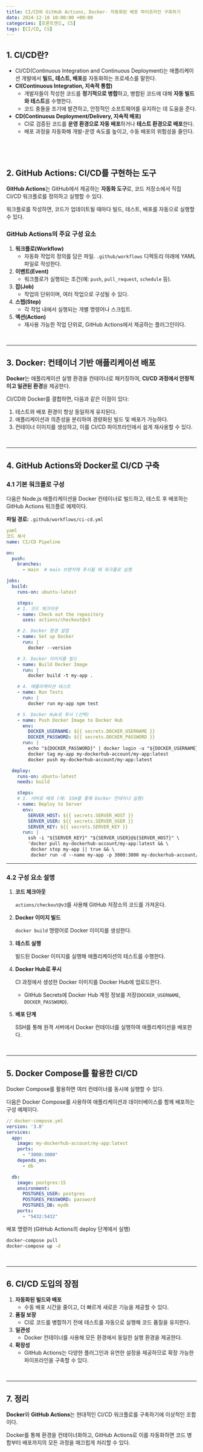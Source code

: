 ```yaml
---
title: CI/CD와 GitHub Actions, Docker- 자동화된 배포 파이프라인 구축하기
date: 2024-12-18 10:00:00 +09:00
categories: [프론트엔드, CS]
tags: [CI/CD, CS]
---
```


## 1. CI/CD란?

- CI/CD(Continuous Integration and Continuous Deployment)는 애플리케이션 개발에서 **빌드, 테스트, 배포**를 자동화하는 프로세스를 말한다.
- **CI(Continuous Integration, 지속적 통합)**
  - 개발자들이 작성한 코드를 **정기적으로 병합**하고, 병합된 코드에 대해 **자동 빌드와 테스트**를 수행한다.
  - 코드 충돌을 조기에 발견하고, 안정적인 소프트웨어를 유지하는 데 도움을 준다.
- **CD(Continuous Deployment/Delivery, 지속적 배포)**
  - CI로 검증된 코드를 **운영 환경으로 자동 배포**하거나 **테스트 환경으로 배포**한다.
  - 배포 과정을 자동화해 개발-운영 속도를 높이고, 수동 배포의 위험성을 줄인다.

## <br />

## 2. GitHub Actions: CI/CD를 구현하는 도구

**GitHub Actions**는 GitHub에서 제공하는 **자동화 도구**로, 코드 저장소에서 직접 CI/CD 워크플로를 정의하고 실행할 수 있다.

워크플로를 작성하면, 코드가 업데이트될 때마다 빌드, 테스트, 배포를 자동으로 실행할 수 있다.

### GitHub Actions의 주요 구성 요소

1. **워크플로(Workflow)**
   - 자동화 작업의 정의를 담은 파일. `.github/workflows` 디렉토리 아래에 YAML 파일로 작성한다.
2. **이벤트(Event)**
   - 워크플로가 실행되는 조건(예: `push`, `pull_request`, `schedule` 등).
3. **잡(Job)**
   - 작업의 단위이며, 여러 작업으로 구성될 수 있다.
4. **스텝(Step)**
   - 각 작업 내에서 실행되는 개별 명령어나 스크립트.
5. **액션(Action)**
   - 재사용 가능한 작업 단위로, GitHub Actions에서 제공하는 플러그인이다.

<br />

---

## 3. Docker: 컨테이너 기반 애플리케이션 배포

**Docker**는 애플리케이션 실행 환경을 컨테이너로 패키징하여, **CI/CD 과정에서 안정적이고 일관된 환경**을 제공한다.

CI/CD와 Docker를 결합하면, 다음과 같은 이점이 있다:

1. 테스트와 배포 환경이 항상 동일하게 유지된다.
2. 애플리케이션과 의존성을 분리하여 경량화된 빌드 및 배포가 가능하다.
3. 컨테이너 이미지를 생성하고, 이를 CI/CD 파이프라인에서 쉽게 재사용할 수 있다.

<br />

---

## 4. GitHub Actions와 Docker로 CI/CD 구축

### 4.1 기본 워크플로 구성

다음은 Node.js 애플리케이션을 Docker 컨테이너로 빌드하고, 테스트 후 배포하는 GitHub Actions 워크플로 예제이다.

**파일 경로:** `.github/workflows/ci-cd.yml`

```yaml
yaml
코드 복사
name: CI/CD Pipeline

on:
  push:
    branches:
      - main  # main 브랜치에 푸시될 때 워크플로 실행

jobs:
  build:
    runs-on: ubuntu-latest

    steps:
    # 1. 코드 체크아웃
    - name: Check out the repository
      uses: actions/checkout@v3

    # 2. Docker 환경 설정
    - name: Set up Docker
      run: |
        docker --version

    # 3. Docker 이미지를 빌드
    - name: Build Docker Image
      run: |
        docker build -t my-app .

    # 4. 애플리케이션 테스트
    - name: Run Tests
      run: |
        docker run my-app npm test

    # 5. Docker Hub로 푸시 (선택)
    - name: Push Docker Image to Docker Hub
      env:
        DOCKER_USERNAME: ${{ secrets.DOCKER_USERNAME }}
        DOCKER_PASSWORD: ${{ secrets.DOCKER_PASSWORD }}
      run: |
        echo "${DOCKER_PASSWORD}" | docker login -u "${DOCKER_USERNAME}" --password-stdin
        docker tag my-app my-dockerhub-account/my-app:latest
        docker push my-dockerhub-account/my-app:latest

  deploy:
    runs-on: ubuntu-latest
    needs: build

    steps:
    # 1. 서버로 배포 (예: SSH를 통해 Docker 컨테이너 실행)
    - name: Deploy to Server
      env:
        SERVER_HOST: ${{ secrets.SERVER_HOST }}
        SERVER_USER: ${{ secrets.SERVER_USER }}
        SERVER_KEY: ${{ secrets.SERVER_KEY }}
      run: |
        ssh -i "${SERVER_KEY}" "${SERVER_USER}@${SERVER_HOST}" \
        'docker pull my-dockerhub-account/my-app:latest && \
         docker stop my-app || true && \
         docker run -d --name my-app -p 3000:3000 my-dockerhub-account/my-app:latest'

```

---

### 4.2 구성 요소 설명

1. **코드 체크아웃**

   `actions/checkout@v3`를 사용해 GitHub 저장소의 코드를 가져온다.

2. **Docker 이미지 빌드**

   `docker build` 명령어로 Docker 이미지를 생성한다.

3. **테스트 실행**

   빌드된 Docker 이미지를 실행해 애플리케이션의 테스트를 수행한다.

4. **Docker Hub로 푸시**

   CI 과정에서 생성한 Docker 이미지를 Docker Hub에 업로드한다.

   - GitHub Secrets에 Docker Hub 계정 정보를 저장(`DOCKER_USERNAME`, `DOCKER_PASSWORD`).

5. **배포 단계**

   SSH를 통해 원격 서버에서 Docker 컨테이너를 실행하여 애플리케이션을 배포한다.

<br />

---

## 5. Docker Compose를 활용한 CI/CD

Docker Compose를 활용하면 여러 컨테이너를 동시에 실행할 수 있다.

다음은 Docker Compose를 사용하여 애플리케이션과 데이터베이스를 함께 배포하는 구성 예제이다.

```yaml
// docker-compose.yml
version: '3.8'
services:
  app:
    image: my-dockerhub-account/my-app:latest
    ports:
      - "3000:3000"
    depends_on:
      - db

  db:
    image: postgres:15
    environment:
      POSTGRES_USER: postgres
      POSTGRES_PASSWORD: password
      POSTGRES_DB: mydb
    ports:
      - "5432:5432"
```

배포 명령어 (GitHub Actions의 deploy 단계에서 실행)

```bash
docker-compose pull
docker-compose up -d
```

<br />

---

## 6. CI/CD 도입의 장점

1. **자동화된 빌드와 배포**
   - 수동 배포 시간을 줄이고, 더 빠르게 새로운 기능을 제공할 수 있다.
2. **품질 보장**
   - CI로 코드를 병합하기 전에 테스트를 자동으로 실행해 코드 품질을 유지한다.
3. **일관성**
   - Docker 컨테이너를 사용해 모든 환경에서 동일한 실행 환경을 제공한다.
4. **확장성**
   - GitHub Actions는 다양한 플러그인과 유연한 설정을 제공하므로 확장 가능한 파이프라인을 구축할 수 있다.

<br />

---

## 7. 정리

**Docker**와 **GitHub Actions**는 현대적인 CI/CD 워크플로를 구축하기에 이상적인 조합이다.

Docker를 통해 환경을 컨테이너화하고, GitHub Actions로 이를 자동화하면 코드 병합부터 배포까지의 모든 과정을 매끄럽게 처리할 수 있다.

